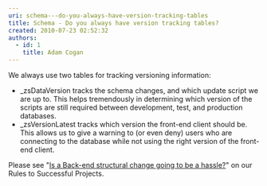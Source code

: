 ```yaml
---
uri: schema---do-you-always-have-version-tracking-tables
title: Schema - Do you always have version tracking tables?
created: 2010-07-23 02:52:32
authors:
  - id: 1
    title: Adam Cogan
---
```





<span class='intro'> 
  <p>​We always use two tables for tracking versioning information&#58;<br></p>
<ul>
    <li>_zsDataVersion tracks the schema changes, and which update script we are up to. This helps tremendously in determining which version of the scripts are still required between development, test, and production databases. </li>
    <li>_zsVersionLatest tracks which version the front-end client should be. This allows us to give a warning to (or even deny) users who are connecting to the database while not using the right version of the front-end client.<br></li>
</ul>

 </span>

<p>Please see &quot;<a href="/_layouts/15/FIXUPREDIRECT.ASPX?WebId=3dfc0e07-e23a-4cbb-aac2-e778b71166a2&amp;TermSetId=07da3ddf-0924-4cd2-a6d4-a4809ae20160&amp;TermId=8c1a4352-348d-48d7-931a-9e6da2b8f8b2">Is a Back-end structural change going to be a hassle?</a>&quot; on our Rules to Successful Projects.​<br></p>


